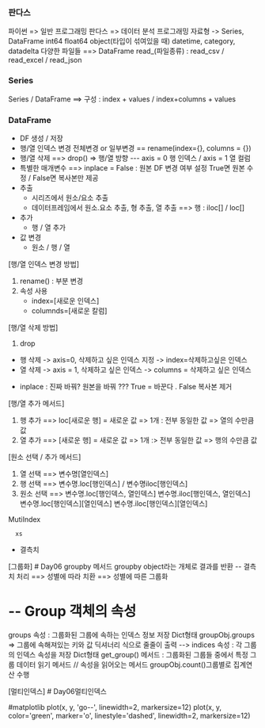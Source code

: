 ### 판다스
   파이썬 => 일반 프로그래밍
   판다스 => 데이터 분석 프로그래밍
            자료형 -> Series, DataFrame
            int64 float64  object(타입이 섞여있을 때)
            datetime, category, datadelta 
            다양한 파일들 ==> DataFrame
            read_(파일종류) : read_csv / read_excel / read_json

### Series
   Series / DataFrame  ==> 구성 : index + values / index+columns + values

### DataFrame
   -  DF 생성 / 저장
   - 행/열 인덱스 변경 전체변경 or 일부변경 == rename(index={}, columns = {})
   - 행/열 삭제 ==> drop() => 행/열 방향 --- axis = 0 행 인덱스 / axis = 1 열 컬럼
   - 특별한 매개변수 ==> inplace = False : 원본 DF 변경 여부 설정
   True면 원본 수정 / False면 복사본만 제공
   - 추출 
      * 시리즈에서 원소/요소 추출
      * 데이터프레임에서 원소.요소 추출, 형 추출, 열 추출 ==> 행 : iloc[] / loc[] 
   - 추가
      * 행 / 열 추가
   - 값 변경
      * 원소 / 행 / 열



   [행/열 인덱스 변경 방법]
   1. rename() : 부분 변경
   2. 속성 사용
      - index=[새로운 인덱스]
      - columnds=[새로운 칼럼] 

   [행/열 삭제 방법]
   1. drop 
   - 행 삭제 -> axis=0, 삭제하고 싶은 인덱스 지정
               -> index=삭제하고싶은 인덱스 
   - 열 삭제 -> axis = 1, 삭제하고 싶은 인덱스
               -> columns = 삭제하고 싶은 인덱스
   * inplace : 진짜 바꿔? 원본을 바꿔 ??? True = 바꾼다 . False 복사본 제거


   [행/열 추가 메서드]
   1. 행 추가 ==> loc[새로운 행] = 새로운 값
                              => 1개 : 전부 동일한 값
                              => 열의 수만큼 값
   2. 열 추가 ==> [새로운 행] = 새로운 값
                           => 1개 :> 전부 동일한 값
                           => 행의 수만큼 값


   [원소 선택 / 추가 메서드]
   1. 열 선택 ==> 변수명[열인덱스]
   2. 행 선택 ==> 변수명.loc[행인덱스] / 변수명iloc[행인덱스]
   3. 원소 선택 ==> 변수명.loc[행인덱스, 열인덱스] 
                  변수명.iloc[행인덱스, 열인덱스] 
                  변수명.loc[행인덱스][열인덱스] 
                  변수명.iloc[행인덱스][열인덱스]



   MutiIndex
         
      xs

   - 결측치


   [그룹화] #  Day06
   groupby 메서드
   groupby object라는 개체로 결과를 반환
    -- 결측치 처리 ==> 성별에 따라 치환 ==> 성별에 따른 그룹화
   # -- Group 객체의 속성
   groups 속성 : 그룹화된 그룹에 속하는 인덱스 정보 저장 Dict형태
   groupObj.groups => 그룹에 속해져있는 키와 값 딕셔너리 식으로 줄줄이 출력 -->
   indices 속성 : 각 그룹의 인덱스 속성을 저장 Dict형태
   get_group() 메서드 : 그룹화된 그룹들 중에서 특정 그룹 데이터 읽기 메서드 // 속성을 읽어오는 메서드
   groupObj.count()그룹별로 집계연산 수행

   [멀티인덱스] # Day06멀티인덱스

   



   #matplotlib
   plot(x, y, 'go--', linewidth=2, markersize=12)
   plot(x, y, color='green', marker='o', linestyle='dashed',
     linewidth=2, markersize=12)